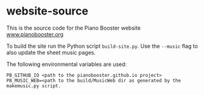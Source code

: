 # website-source

This is the source code for the Piano Booster website www.pianobooster.org

To build the site run the Python script `build-site.py`.
Use the `--music` flag to also update the sheet music pages.

The following environmental variables are used:

```
PB_GITHUB_IO <path to the pianobooster.github.io project>
PB_MUSIC_WEB=<path to the build/MusicWeb dir as generated by the makemusic.py script.
```
